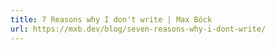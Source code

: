 ```yaml
---
title: 7 Reasons why I don't write | Max Böck
url: https://mxb.dev/blog/seven-reasons-why-i-dont-write/
---
```

